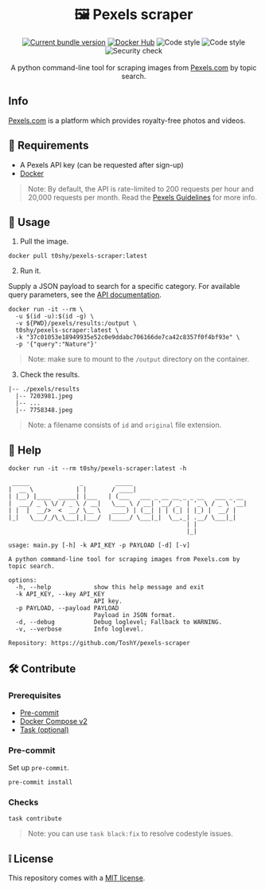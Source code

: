 <h1 align="center"> 🖼️ Pexels scraper </h1>

<div align="center">
    <a href="https://hub.docker.com/r/t0shy/pexels-scraper/tags"><img src="https://img.shields.io/github/v/release/toshy/pexels-scraper?label=Release&sort=semver" alt="Current bundle version" /></a>
    <a href="https://hub.docker.com/r/t0shy/pexels-scraper"><img src="https://img.shields.io/badge/Docker%20Hub-t0shy%2Fpexels--scraper-blue" alt="Docker Hub" /></a>
    <img src="https://img.shields.io/github/actions/workflow/status/toshy/pexels-scraper/pylint.yml?branch=master&label=Pylint" alt="Code style">
    <img src="https://img.shields.io/badge/Code%20Style-PEP8-orange.svg" alt="Code style" />
    <img src="https://img.shields.io/github/actions/workflow/status/toshy/pexels-scraper/security.yml?branch=master&label=Security%20check" alt="Security check" />
    <br /><br />
A python command-line tool for scraping images from <a href="https://www.pexels.com/">Pexels.com</a> by topic search.
</div>

## Info

[Pexels.com](https://www.pexels.com/) is a platform which provides royalty-free photos and videos.

## 🧰 Requirements

* A Pexels API key (can be requested after sign-up)
* [Docker](https://docs.docker.com/get-docker/)

> Note: By default, the API is rate-limited to 200 requests per hour and 20,000 requests per month.
> Read the [Pexels Guidelines](https://www.pexels.com/api/documentation/#guidelines) for more info.

## 🐋 Usage

1. Pull the image.

```shell
docker pull t0shy/pexels-scraper:latest
```

2. Run it.

Supply a JSON payload to search for a specific category. For available query parameters, see
the [API documentation](https://www.pexels.com/api/documentation/#photos-search).

```shell
docker run -it --rm \
  -u $(id -u):$(id -g) \
  -v ${PWD}/pexels/results:/output \
  t0shy/pexels-scraper:latest \
  -k "37c01053e18949935e52c0e9ddabc706166de7ca42c8357f0f4bf93e" \
  -p '{"query":"Nature"}'
```

> Note: make sure to mount to the `/output` directory on the container.

3. Check the results.

```text
|-- ./pexels/results
  |-- 7203981.jpeg
  |-- ...
  |-- 7758348.jpeg
```

> Note: a filename consists of `id` and `original` file extension.

## 🙋 Help

```shell
docker run -it --rm t0shy/pexels-scraper:latest -h
```

```text
 _____              _         _____
|  __ \            | |       / ____|
| |__) |____  _____| |___   | (___   ___ _ __ __ _ _ __   ___ _ __
|  ___/ _ \ \/ / _ \ / __|   \___ \ / __| '__/ _` | '_ \ / _ \ '__|
| |  |  __/>  <  __/ \__ \   ____) | (__| | | (_| | |_) |  __/ |
|_|   \___/_/\_\___|_|___/  |_____/ \___|_|  \__,_| .__/ \___|_|
                                                  | |
                                                  |_|

usage: main.py [-h] -k API_KEY -p PAYLOAD [-d] [-v]

A python command-line tool for scraping images from Pexels.com by topic search.

options:
  -h, --help            show this help message and exit
  -k API_KEY, --key API_KEY
                        API key.
  -p PAYLOAD, --payload PAYLOAD
                        Payload in JSON format.
  -d, --debug           Debug loglevel; Fallback to WARNING.
  -v, --verbose         Info loglevel.

Repository: https://github.com/ToshY/pexels-scraper
```

## 🛠️ Contribute

### Prerequisites

* [Pre-commit](https://pre-commit.com/#installation)
* [Docker Compose v2](https://docs.docker.com/compose/install/)
* [Task (optional)](https://taskfile.dev/installation/)

### Pre-commit

Set up `pre-commit`.

```shell
pre-commit install
```

### Checks

```shell
task contribute
```

> Note: you can use `task black:fix` to resolve codestyle issues.

## ❕ License

This repository comes with a [MIT license](./LICENSE).
